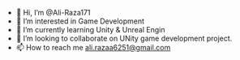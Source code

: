 - 👋 Hi, I’m @Ali-Raza171
- 👀 I’m interested in Game Development
- 🌱 I’m currently learning Unity & Unreal Engin
- 💞️ I’m looking to collaborate on UNity game development project.
- 📫 How to reach me ali.razaa6251@gmail.com

<!---
Ali-Raza171/Ali-Raza171 is a ✨ special ✨ repository because its `README.md` (this file) appears on your GitHub profile.
You can click the Preview link to take a look at your changes.
--->
